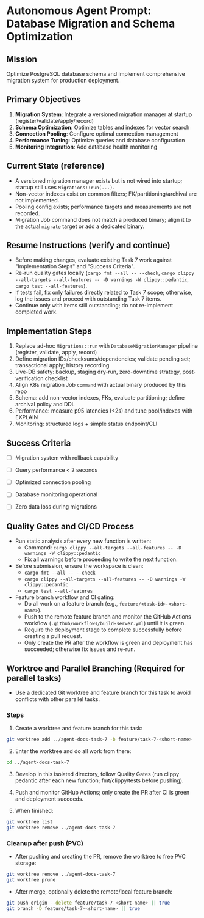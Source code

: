 # Autonomous Agent Prompt: Database Migration and Schema Optimization

 
## Mission
Optimize PostgreSQL database schema and implement comprehensive migration system for production deployment.

 
## Primary Objectives
1. **Migration System**: Integrate a versioned migration manager at startup (register/validate/apply/record)
2. **Schema Optimization**: Optimize tables and indexes for vector search
3. **Connection Pooling**: Configure optimal connection management
4. **Performance Tuning**: Optimize queries and database configuration
5. **Monitoring Integration**: Add database health monitoring

 
## Current State (reference)
- A versioned migration manager exists but is not wired into startup; startup still uses `Migrations::run(...)`.
- Non-vector indexes exist on common filters; FK/partitioning/archival are not implemented.
- Pooling config exists; performance targets and measurements are not recorded.
- Migration Job command does not match a produced binary; align it to the actual `migrate` target or add a dedicated binary.

 
## Resume Instructions (verify and continue)
- Before making changes, evaluate existing Task 7 work against "Implementation Steps" and "Success Criteria".
- Re-run quality gates locally (`cargo fmt --all -- --check`, `cargo clippy --all-targets --all-features -- -D warnings -W clippy::pedantic`, `cargo test --all-features`).
- If tests fail, fix only failures directly related to Task 7 scope; otherwise, log the issues and proceed with outstanding Task 7 items.
- Continue only with items still outstanding; do not re-implement completed work.

 
## Implementation Steps
1. Replace ad-hoc `Migrations::run` with `DatabaseMigrationManager` pipeline (register, validate, apply, record)
2. Define migration IDs/checksums/dependencies; validate pending set; transactional apply; history recording
3. Live-DB safety: backup, staging dry-run, zero-downtime strategy, post-verification checklist
4. Align K8s migration Job `command` with actual binary produced by this repo
5. Schema: add non-vector indexes, FKs, evaluate partitioning; define archival policy and DDL
6. Performance: measure p95 latencies (<2s) and tune pool/indexes with EXPLAIN
7. Monitoring: structured logs + simple status endpoint/CLI

 
## Success Criteria
- [ ] Migration system with rollback capability
- [ ] Query performance < 2 seconds
- [ ] Optimized connection pooling
- [ ] Database monitoring operational
- [ ] Zero data loss during migrations

 
## Quality Gates and CI/CD Process

- Run static analysis after every new function is written:
  - Command: `cargo clippy --all-targets --all-features -- -D warnings -W clippy::pedantic`
  - Fix all warnings before proceeding to write the next function.
- Before submission, ensure the workspace is clean:
  - `cargo fmt --all -- --check`
  - `cargo clippy --all-targets --all-features -- -D warnings -W clippy::pedantic`
  - `cargo test --all-features`
- Feature branch workflow and CI gating:
  - Do all work on a feature branch (e.g., `feature/<task-id>-<short-name>`).
  - Push to the remote feature branch and monitor the GitHub Actions workflow (`.github/workflows/build-server.yml`) until it is green.
  - Require the deployment stage to complete successfully before creating a pull request.
   - Only create the PR after the workflow is green and deployment has succeeded; otherwise fix issues and re-run.

 
## Worktree and Parallel Branching (Required for parallel tasks)

- Use a dedicated Git worktree and feature branch for this task to avoid conflicts with other parallel tasks.

 
### Steps

1. Create a worktree and feature branch for this task:

```bash
git worktree add ../agent-docs-task-7 -b feature/task-7-<short-name>
```

2. Enter the worktree and do all work from there:

```bash
cd ../agent-docs-task-7
```

3. Develop in this isolated directory, follow Quality Gates (run clippy pedantic after each new function; fmt/clippy/tests before pushing).

4. Push and monitor GitHub Actions; only create the PR after CI is green and deployment succeeds.

5. When finished:

```bash
git worktree list
git worktree remove ../agent-docs-task-7
```

### Cleanup after push (PVC)

- After pushing and creating the PR, remove the worktree to free PVC storage:

```bash
git worktree remove ../agent-docs-task-7
git worktree prune
```

- After merge, optionally delete the remote/local feature branch:

```bash
git push origin --delete feature/task-7-<short-name> || true
git branch -D feature/task-7-<short-name> || true
```
